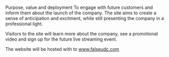 Purpose, value and deployment
To engage with future customers and inform them about the launch of the company. The site aims to create a sense of anticipation and excitment, while still presenting the company in a professional light. 

Visitors to the site will learn more about the company, see a promotional video and sign up for the future live streaming event.

The website will be hosted with to www.falseudc.com

